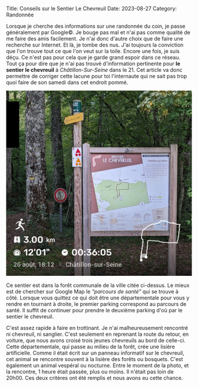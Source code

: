 Title: Conseils sur le Sentier Le Chevreuil
Date: 2023-08-27
Category: Randonnée


Lorsque je cherche des informations sur une randonnée du coin, je passe 
généralement par Google©. Je bouge pas mal et n'ai pas comme qualité de me 
faire des amis facilement. Je n'ai donc d'autre choix que de faire une 
recherche sur Internet. Et là, je tombe des nus. J'ai toujours la 
conviction que l'on trouve tout ce que l'on veut sur la toile. Encore une 
fois, je suis déçu. Ce n'est pas pour cela que je garde grand espoir dans ce 
réseau. Tout ça pour dire que je n'ai pas trouvé d'information pertinente 
pour **le sentier le chevreuil** à *Châtillon-Sur-Seine* dans le 21. Cet 
article va donc permettre de corriger cette lacune pour toi l'internaute qui 
ne sait pas trop quoi faire de son samedi dans cet endroit pommé.

![photo panneau](../images/1693169503687-share.jpg)

Ce sentier est dans la forêt communale de la ville citée ci-dessus. Le 
mieux est de chercher sur Google Map le *"parcours de santé"* qui se trouve 
à côté. Lorsque vous quittez ce qui doit être une départementale pour vous 
y rendre en tournant à droite, le premier parking correspond au parcours de 
santé. Il suffit de continuer pour prendre le deuxième parking d'où par le 
sentier le chevreuil.

C'est assez rapide à faire en trottinant. Je n'ai malheureusement rencontré 
ni chevreuil, ni sanglier. C'est seulement en reprenant la route du retour, 
en voiture, que nous avons croisé trois jeunes chevreuils au bord de 
celle-ci. Cette départementale, qui passe au milieu de la forêt, crée une 
lisière artificielle. Comme il était écrit sur un panneau informatif sur le 
chevreuil, cet animal se rencontre souvent à la lisière des forêts ou 
bosquets. C'est également un animal vespéral ou nocturne. Entre le moment 
de la photo, et la rencontre, 1 heure était passée, plus ou moins. Il 
n'était pas loin de 20h00. Ces deux 
critères ont été remplis et nous avons eu cette chance.


